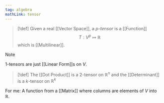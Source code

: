 ```yaml
---
tag: algebra
mathLink: tensor
---
```

>[!def]
>Given a real [[Vector Space]], a *$p$-tensor* is a [[Function]] $$T:V^{p}\mapsto \mathbb{R}$$which is [[Multilinear]]. 

>[!note]
>$1$-tensors are just [[Linear Form]]s on $V$.

>[!def]
>The [[Dot Product]] is a $2$-tensor on $\mathbb{R}^{n}$ and the [[Determinant]] is a $k$-tensor on $\mathbb{R}^k$

For me:
A function from a [[Matrix]] where columns are elements of $V$ into $\mathbb{R}$. 

